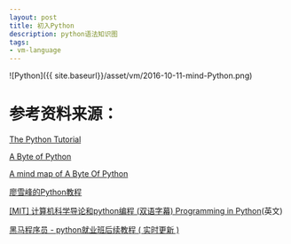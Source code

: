 ```yaml
---
layout: post
title: 初入Python
description: python语法知识图
tags: 
- vm-language
---
```


![Python]({{ site.baseurl}}/asset/vm/2016-10-11-mind-Python.png)

<!-- ![My helpful screenshot]({{ site.baseurl | prepend:site.url}}/images/Python.png){: .center-image }*iPhone 5 portrait* -->

# 参考资料来源：
[The Python Tutorial](https://docs.python.org/3/tutorial/index.html)

[A Byte of Python](https://python.swaroopch.com/)

[A mind map of A Byte Of Python](http://www.cnblogs.com/joyeecheung/p/3292751.html)

[廖雪峰的Python教程](http://www.liaoxuefeng.com/wiki/0014316089557264a6b348958f449949df42a6d3a2e542c000)

[[MIT] 计算机科学导论和python编程 (双语字幕) Programming in Python](https://space.bilibili.com/2239403/favlist?fid=713278603&ftype=create)(英文)

[黑马程序员 - python就业班后续教程 ( 实时更新 )](https://space.bilibili.com/2239403/favlist?fid=713278603&ftype=create)
